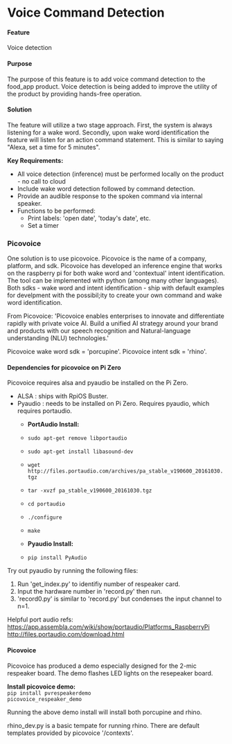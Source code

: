# Voice Command Detection  

#### Feature  
Voice detection  

#### Purpose 
The purpose of this feature is to add voice command detection to the food_app product. Voice detection is being added to improve the utility of the product by providing hands-free operation.    

#### Solution 
The feature will utilize a two stage approach. First, the system is always listening for a wake word. Secondly, upon wake word identification the feature will listen for an action command statement. This is similar to saying "Alexa, set a time for 5 minutes".     

__Key Requirements:__   
- All voice detection (inference) must be performed locally on the product - no call to cloud  
- Include wake word detection followed by command detection.    
- Provide an audible response to the spoken command via internal speaker.  
- Functions to be performed:  
  * Print labels:  'open date', 'today's date', etc.  
  * Set a timer   


### Picovoice
One solution is to use picovoice. Picovoice is the name of a company, platform, and sdk.  Picovoice has developed an inference engine that works on the raspberry pi for both wake word and 'contextual' intent identification.  The tool can be implemented with python (among many other languages). Both sdks - wake word and intent identification - ship with default examples for develpment with the possibil;ity to create your own command and wake word identification.  

From Picovoice:
'Picovoice enables enterprises to innovate and differentiate rapidly with private voice AI. Build a unified AI strategy around your brand and products with our speech recognition and Natural-language understanding (NLU) technologies.'


Picovoice wake word sdk = 'porcupine'.
Picovoice intent sdk = 'rhino'.  

#### Dependencies for picovoice on Pi Zero  

Picovoice requires alsa and pyaudio be installed on the Pi Zero.  
- ALSA : ships with RpiOS Buster.   
- Pyaudio : needs to be installed on Pi Zero. Requires pyaudio, which requires portaudio. 
  * __PortAudio Install:__ 
  * `sudo apt-get remove libportaudio`  
  * `sudo apt-get install libasound-dev`    
  * `wget http://files.portaudio.com/archives/pa_stable_v190600_20161030.tgz` 
  * `tar -xvzf pa_stable_v190600_20161030.tgz`  
  * `cd portaudio`  
  * `./configure`  
  * `make`  
  
  * __Pyaudio Install:__  
  * `pip install PyAudio`    

Try out pyaudio by running the following files:
1. Run 'get_index.py' to identifiy number of respeaker card. 
2. Input the hardware number in 'record.py' then run.  
3. 'record0.py' is similar to 'record.py' but condenses the input channel to n=1.  
 

Helpful port audio refs:  
https://app.assembla.com/wiki/show/portaudio/Platforms_RaspberryPi  
http://files.portaudio.com/download.html  


#### Picovoice   
Picovoice has produced a demo especially designed for the 2-mic respeaker board. The demo flashes LED lights on the resepeaker board.  

__Install picovoice demo:__  
`pip install pvrespeakerdemo`  
`picovoice_respeaker_demo`   

Running the above demo install will install both porcupine and rhino.    

rhino_dev.py is a basic tempate for running rhino. There are default templates provided by picovoice '/contexts'.  

 


 
 

 


